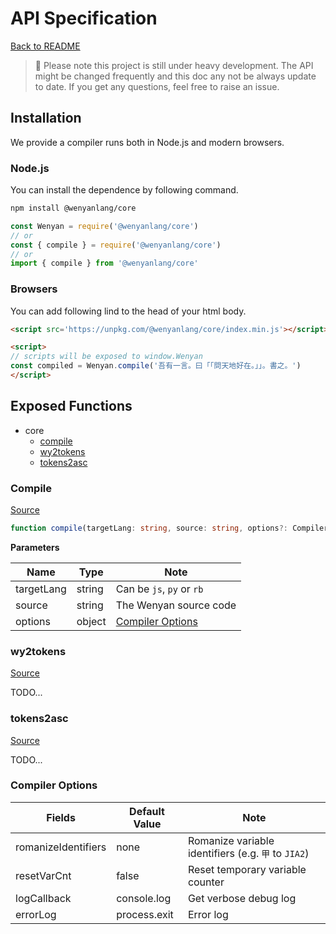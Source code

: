 # API Specification

[Back to README](../README.md)

> 🚧 Please note this project is still under heavy development. The API might be changed frequently and this doc any not be always update to date. If you get any questions, feel free to raise an issue.


## Installation

We provide a compiler runs both in Node.js and modern browsers.

### Node.js

You can install the dependence by following command.

```bash
npm install @wenyanlang/core
```

```js
const Wenyan = require('@wenyanlang/core')
// or
const { compile } = require('@wenyanlang/core')
// or
import { compile } from '@wenyanlang/core'
```

### Browsers

You can add following lind to the head of your html body.

```html
<script src='https://unpkg.com/@wenyanlang/core/index.min.js'></script>
```

```html
<script>
// scripts will be exposed to window.Wenyan
const compiled = Wenyan.compile('吾有一言。曰「「問天地好在。」」。書之。')
</script>
```

## Exposed Functions

- core
  - [compile](#compile)
  - [wy2tokens](#wy2tokens)
  - [tokens2asc](#tokens2asc)

### Compile

[Source](../src/parser.js)

```ts
function compile(targetLang: string, source: string, options?: CompilerOptions)
```

**Parameters**

| Name | Type | Note |
| --- | --- | --- |
| targetLang | string | Can be `js`, `py` or `rb` |
| source | string | The Wenyan source code |
| options | object | [Compiler Options](#Compiler-Options) |

### wy2tokens

[Source](../src/parser.js)

TODO...

### tokens2asc

[Source](../src/parser.js)

TODO...

### Compiler Options

| Fields | Default Value | Note |
| --- | --- | --- |
| romanizeIdentifiers | none | Romanize variable identifiers (e.g. `甲` to `JIA2`) |
| resetVarCnt | false | Reset temporary variable counter |
| logCallback | console.log | Get verbose debug log | 
| errorLog | process.exit | Error log |